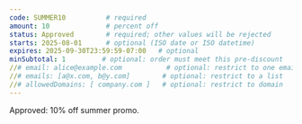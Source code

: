 ```yaml
---
code: SUMMER10          # required
amount: 10              # percent off
status: Approved        # required; other values will be rejected
starts: 2025-08-01      # optional (ISO date or ISO datetime)
expires: 2025-09-30T23:59:59-07:00   # optional
minSubtotal: 1         # optional: order must meet this pre-discount
//# email: alice@example.com           # optional: restrict to one email
//# emails: [a@x.com, b@y.com]        # optional: restrict to a list
//# allowedDomains: [ company.com ]   # optional: restrict to domain
---
```

Approved: 10% off summer promo.
